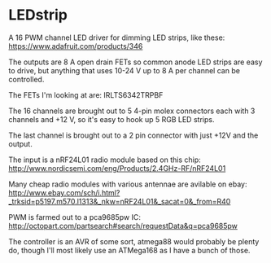 LEDstrip
========

A 16 PWM channel LED driver for dimming LED strips, like these:
https://www.adafruit.com/products/346

The outputs are 8 A open drain FETs so common anode LED strips are easy to drive,
but anything that uses 10-24 V up to 8 A per channel can be controlled.

The FETs I'm looking at are: IRLTS6342TRPBF

The 16 channels are brought out to 5 4-pin molex connectors each with 3 channels and +12 V,
so it's easy to hook up 5 RGB LED strips.

The last channel is brought out to a 2 pin connector with just +12V and the output.

The input is a nRF24L01 radio module based on this chip:
http://www.nordicsemi.com/eng/Products/2.4GHz-RF/nRF24L01

Many cheap radio modules with various antennae are avilable on ebay:
http://www.ebay.com/sch/i.html?_trksid=p5197.m570.l1313&_nkw=nRF24L01&_sacat=0&_from=R40

PWM is farmed out to a pca9685pw IC:
http://octopart.com/partsearch#search/requestData&q=pca9685pw

The controller is an AVR of some sort, atmega88 would probably be plenty do,
though I'll most likely use an ATMega168 as I have a bunch of those.






